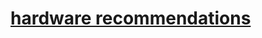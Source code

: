 # **[hardware recommendations](https://docs.ceph.com/en/latest/start/hardware-recommendations/#hardware-recommendations)**
